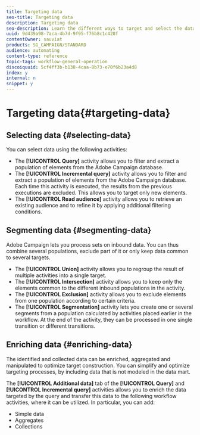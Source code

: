 ```yaml
---
title: Targeting data
seo-title: Targeting data
description: Targeting data
seo-description: Learn the different ways to target and select the data you need.
uuid: 9d439a98-7aca-4b7d-9f95-f76b8c1c428f
contentOwner: sauviat
products: SG_CAMPAIGN/STANDARD
audience: automating
content-type: reference
topic-tags: workflow-general-operation
discoiquuid: 5cf4ff3b-b138-4caa-8b73-e70f6b23a4d8
index: y
internal: n
snippet: y
---
```


# Targeting data{#targeting-data}

## Selecting data {#selecting-data}

You can select data using the following activities:

* The **[!UICONTROL Query]** activity allows you to filter and extract a population of elements from the Adobe Campaign database.
* The **[!UICONTROL Incremental query]** activity allows you to filter and extract a population of elements from the Adobe Campaign database. Each time this activity is executed, the results from the previous executions are excluded. This allows you to target only new elements.
* The **[!UICONTROL Read audience]** activity allows you to retrieve an existing audience and to refine it by applying additional filtering conditions.

## Segmenting data {#segmenting-data}

Adobe Campaign lets you process sets on inbound data. You can thus combine several populations, exclude part of it or only keep data common to several targets.

* The **[!UICONTROL Union]** activity allows you to regroup the result of multiple activities into a single target.
* The **[!UICONTROL Intersection]** activity allows you to keep only the elements common to the different inbound populations in the activity.
* The **[!UICONTROL Exclusion]** activity allows you to exclude elements from one population according to certain criteria.
* The **[!UICONTROL Segmentation]** activity lets you create one or several segments from a population calculated by activities placed earlier in the workflow. At the end of the activity, they can be processed in one single transition or different transitions.

## Enriching data {#enriching-data}

The identified and collected data can be enriched, aggregated and manipulated to optimize target construction. You can simplify and optimize targeting processes, by including data that is not modeled in the data mart.

The **[!UICONTROL Additional data]** tab of the **[!UICONTROL Query]** and **[!UICONTROL Incremental query]** activities allows you to enrich the data targeted by the query and transfer this data to the following workflow activities, where it can be utilized. In particular, you can add:

* Simple data
* Aggregates
* Collections

